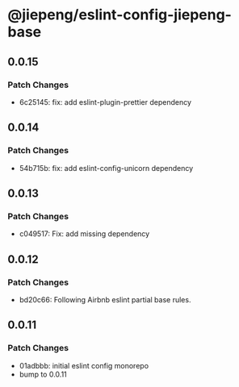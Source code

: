 # @jiepeng/eslint-config-jiepeng-base

## 0.0.15

### Patch Changes

- 6c25145: fix: add eslint-plugin-prettier dependency

## 0.0.14

### Patch Changes

- 54b715b: fix: add eslint-config-unicorn dependency

## 0.0.13

### Patch Changes

- c049517: Fix: add missing dependency

## 0.0.12

### Patch Changes

- bd20c66: Following Airbnb eslint partial base rules.

## 0.0.11

### Patch Changes

- 01adbbb: initial eslint config monorepo
- bump to 0.0.11
